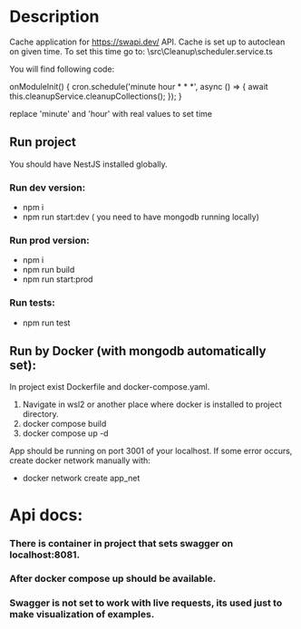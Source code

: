 # Description
Cache application for https://swapi.dev/ API.
Cache is set up to autoclean on given time. To set this time go to:
\src\Cleanup\scheduler.service.ts

You will find following code:

onModuleInit() {
  cron.schedule('minute hour * * *', async () => {
    await this.cleanupService.cleanupCollections();
  });
}

replace 'minute' and 'hour' with real values to set time

## Run project
You should have NestJS installed globally.

### Run dev version:
- npm i
- npm run start:dev ( you need to have mongodb running locally)

### Run prod version:
- npm i
- npm run build
- npm run start:prod

### Run tests:
- npm run test

## Run by Docker (with mongodb automatically set):
In project exist Dockerfile and docker-compose.yaml.

1. Navigate in wsl2 or another place where docker is installed to project directory.
2. docker compose build
3. docker compose up -d

App should be running on port 3001 of your localhost.
If some error occurs, create docker network manually with:
- docker network create app_net

# Api docs:
### There is container in project that sets swagger on localhost:8081.
### After docker compose up should be available.
### Swagger is not set to work with live requests, its used just to make visualization of examples.


